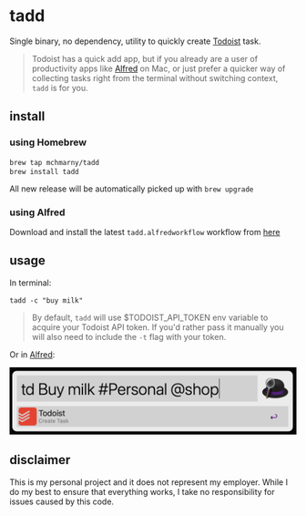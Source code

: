 # tadd

Single binary, no dependency, utility to quickly create [Todoist](https://todoist.com/app/today) task. 

> Todoist has a quick add app, but if you already are a user of productivity apps like [Alfred](https://www.alfredapp.com/) on Mac, or just prefer a quicker way of collecting tasks right from the terminal without switching context, `tadd` is for you.

## install 

### using Homebrew

```shell
brew tap mchmarny/tadd
brew install tadd
```

All new release will be automatically picked up with `brew upgrade`

### using Alfred

Download and install the latest `tadd.alfredworkflow` workflow from [here](https://github.com/mchmarny/tadd/releases/latest)

## usage 

In terminal:

```shell
tadd -c "buy milk"
```

> By default, `tadd` will use $TODOIST_API_TOKEN env variable to acquire your Todoist API token. If you'd rather pass it manually you will also need to include the `-t` flag with your token. 


Or in [Alfred](https://www.alfredapp.com/):

![](doc/img/alfred.png)

## disclaimer

This is my personal project and it does not represent my employer. While I do my best to ensure that everything works, I take no responsibility for issues caused by this code.
